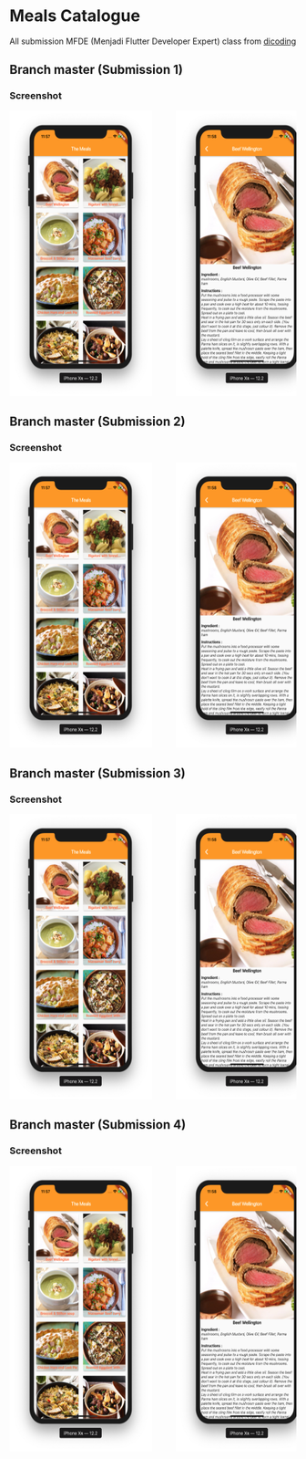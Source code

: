 # Meals Catalogue

All submission MFDE (Menjadi Flutter Developer Expert) class from <a href="https://www.dicoding.com/academies/110/">dicoding</a> 

## Branch master (Submission 1)
### Screenshot

<pre>
<img src="screenshot/1.png" width="250" height="500">     <img src="screenshot/2.png" width="250" height="500">
</pre>

## Branch master (Submission 2)
### Screenshot

<pre>
<img src="screenshot/1.png" width="250" height="500">     <img src="screenshot/2.png" width="250" height="500">
</pre>

## Branch master (Submission 3)
### Screenshot

<pre>
<img src="screenshot/1.png" width="250" height="500">     <img src="screenshot/2.png" width="250" height="500">
</pre>

## Branch master (Submission 4)
### Screenshot

<pre>
<img src="screenshot/1.png" width="250" height="500">     <img src="screenshot/2.png" width="250" height="500">
</pre>
